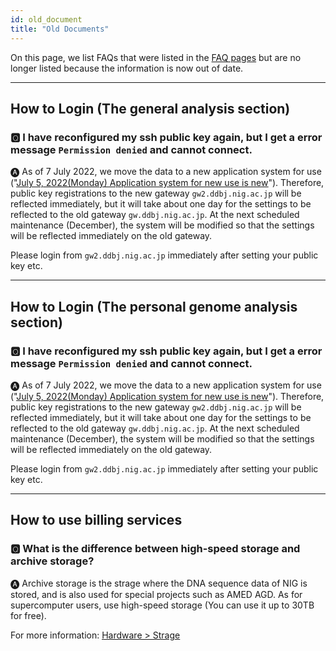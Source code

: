 ```yaml
---
id: old_document
title: "Old Documents"
---
```


On this page, we list FAQs that were listed in the [FAQ pages](/faq/faq_software) but are no longer listed because the information is now out of date.

---

## How to Login (The general analysis section)

### &#x1F180; I have reconfigured my ssh public key again, but I get a error message `Permission denied` and cannot connect.

&#x1F150; As of 7 July 2022, we move the data to a new application system for use ("[<u>July 5, 2022(Monday) Application system for new use is new</u>](/en/blog/2022-07-05-news_NewApp)").
Therefore, public key registrations to the new gateway `gw2.ddbj.nig.ac.jp` will be reflected immediately, but it will take about one day for the settings to be reflected to the old gateway `gw.ddbj.nig.ac.jp`.
At the next scheduled maintenance (December), the system will be modified so that the settings will be reflected immediately on the old gateway.

Please login from `gw2.ddbj.nig.ac.jp` immediately after setting your public key etc.

---

## How to Login (The personal genome analysis section)

### &#x1F180; I have reconfigured my ssh public key again, but I get a error message `Permission denied` and cannot connect.

&#x1F150; As of 7 July 2022, we move the data to a new application system for use ("[<u>July 5, 2022(Monday) Application system for new use is new</u>](/en/blog/2022-07-05-news_NewApp)").
Therefore, public key registrations to the new gateway `gw2.ddbj.nig.ac.jp` will be reflected immediately, but it will take about one day for the settings to be reflected to the old gateway `gw.ddbj.nig.ac.jp`.
At the next scheduled maintenance (December), the system will be modified so that the settings will be reflected immediately on the old gateway.

Please login from `gw2.ddbj.nig.ac.jp` immediately after setting your public key etc.

---

## How to use billing services

### &#x1F180; What is the difference between high-speed storage and archive storage?

&#x1F150; Archive storage is the strage where the DNA sequence data of NIG is stored, and is also used for special projects such as AMED AGD. As for supercomputer users, use high-speed storage (You can use it up to 30TB for free).

For more information: [<u>Hardware > Strage</u>](/guides/hardware/#storage)
